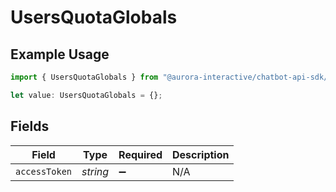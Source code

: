# UsersQuotaGlobals

## Example Usage

```typescript
import { UsersQuotaGlobals } from "@aurora-interactive/chatbot-api-sdk/models/operations";

let value: UsersQuotaGlobals = {};
```

## Fields

| Field              | Type               | Required           | Description        |
| ------------------ | ------------------ | ------------------ | ------------------ |
| `accessToken`      | *string*           | :heavy_minus_sign: | N/A                |